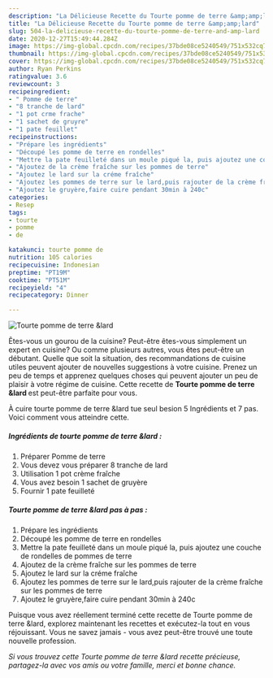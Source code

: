```yaml
---
description: "La Délicieuse Recette du Tourte pomme de terre &amp;amp;lard"
title: "La Délicieuse Recette du Tourte pomme de terre &amp;amp;lard"
slug: 504-la-delicieuse-recette-du-tourte-pomme-de-terre-and-amp-lard
date: 2020-12-27T15:49:44.284Z
image: https://img-global.cpcdn.com/recipes/37bde08ce5240549/751x532cq70/tourte-pomme-de-terre-lard-photo-principale-de-la-recette.jpg
thumbnail: https://img-global.cpcdn.com/recipes/37bde08ce5240549/751x532cq70/tourte-pomme-de-terre-lard-photo-principale-de-la-recette.jpg
cover: https://img-global.cpcdn.com/recipes/37bde08ce5240549/751x532cq70/tourte-pomme-de-terre-lard-photo-principale-de-la-recette.jpg
author: Ryan Perkins
ratingvalue: 3.6
reviewcount: 3
recipeingredient:
- " Pomme de terre"
- "8 tranche de lard"
- "1 pot crme frache"
- "1 sachet de gruyre"
- "1 pate feuillet"
recipeinstructions:
- "Prépare les ingrédients"
- "Découpé les pomme de terre en rondelles"
- "Mettre la pate feuilleté dans un moule piqué la, puis ajoutez une couche de rondelles de pommes de terre"
- "Ajoutez de la crème fraîche sur les pommes de terre"
- "Ajoutez le lard sur la créme fraîche"
- "Ajoutez les pommes de terre sur le lard,puis rajouter de la crème fraîche sur les pommes de terre"
- "Ajoutez le gruyère,faire cuire pendant 30min à 240c"
categories:
- Resep
tags:
- tourte
- pomme
- de

katakunci: tourte pomme de 
nutrition: 105 calories
recipecuisine: Indonesian
preptime: "PT19M"
cooktime: "PT51M"
recipeyield: "4"
recipecategory: Dinner

---
```



![Tourte pomme de terre &amp;lard](https://img-global.cpcdn.com/recipes/37bde08ce5240549/751x532cq70/tourte-pomme-de-terre-lard-photo-principale-de-la-recette.jpg)

Êtes-vous un gourou de la cuisine? Peut-être êtes-vous simplement un expert en cuisine? Ou comme plusieurs autres, vous êtes peut-être un débutant. Quelle que soit la situation, des recommandations de cuisine utiles peuvent ajouter de nouvelles suggestions à votre cuisine. Prenez un peu de temps et apprenez quelques choses qui peuvent ajouter un peu de plaisir à votre régime de cuisine. Cette recette de <strong> Tourte pomme de terre &amp;lard </strong> est peut-être parfaite pour vous.

<!--inarticleads1-->

À cuire tourte pomme de terre &amp;lard tue seul besion 5 Ingrédients et 7 pas. Voici comment vous atteindre cette.

##### Ingrédients de tourte pomme de terre &amp;lard :

1. Préparer  Pomme de terre
1. Vous devez vous préparer 8 tranche de lard
1. Utilisation 1 pot crème fraîche
1. Vous avez besoin 1 sachet de gruyère
1. Fournir 1 pate feuilleté




<!--inarticleads2-->

##### Tourte pomme de terre &amp;lard pas à pas :

1. Prépare les ingrédients
1. Découpé les pomme de terre en rondelles
1. Mettre la pate feuilleté dans un moule piqué la, puis ajoutez une couche de rondelles de pommes de terre
1. Ajoutez de la crème fraîche sur les pommes de terre
1. Ajoutez le lard sur la créme fraîche
1. Ajoutez les pommes de terre sur le lard,puis rajouter de la crème fraîche sur les pommes de terre
1. Ajoutez le gruyère,faire cuire pendant 30min à 240c




<!--inarticleads1-->

<p>
Puisque vous avez réellement terminé cette recette de Tourte pomme de terre &amp;lard, explorez maintenant les recettes et exécutez-la tout en vous réjouissant. Vous ne savez jamais - vous avez peut-être trouvé une toute nouvelle profession.
</p>

<p>
<i>Si vous trouvez cette Tourte pomme de terre &amp;lard recette précieuse, partagez-la avec vos amis ou votre famille, merci et bonne chance.</i>
</p>

